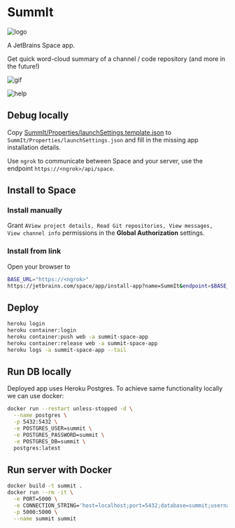 # SummIt

![logo](https://i.imgur.com/XE27BsP.png)

A JetBrains Space app.

Get quick word-cloud summary of a channel / code repository (and more in the future!)

![gif](https://i.imgur.com/EYWp8fk.gif)

![help](https://i.imgur.com/Ztsyky6.png)

## Debug locally

Copy [SummIt/Properties/launchSettings.template.json](SummIt/Properties/launchSettings.template.json) to `SummIt/Properties/launchSettings.json` and fill in the missing app installation details.

Use `ngrok` to communicate between Space and your server, use the endpoint `https://<ngrok>/api/space`.

## Install to Space

### Install manually

Grant `AView project details, Read Git repositories, View messages, View channel info` permissions in the **Global Authorization** settings.

### Install from link

Open your browser to

```sh
BASE_URL="https://<ngrok>"
https://jetbrains.com/space/app/install-app?name=SummIt&endpoint=$BASE_URL/api/space
```

## Deploy

```sh
heroku login
heroku container:login
heroku container:push web -a summit-space-app
heroku container:release web -a summit-space-app
heroku logs -a summit-space-app --tail
```

## Run DB locally

Deployed app uses Heroku Postgres. To achieve same functionality locally we can use docker:

```sh
docker run --restart unless-stopped -d \
  --name postgres \
  -p 5432:5432 \
  -e POSTGRES_USER=summit \
  -e POSTGRES_PASSWORD=summit \
  -e POSTGRES_DB=summit \
  postgres:latest
```

## Run server with Docker

```sh
docker build -t summit .
docker run --rm -it \
  -e PORT=5000 \
  -e CONNECTION_STRING='host=localhost;port=5432;database=summit;username=summit;password=summit' \
  -p 5000:5000 \
  --name summit summit
```
